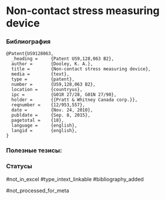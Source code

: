 # Non-contact stress measuring device

### Библиография
```
@Patent{US9128063,
  _heading =     {Patent US9,128,063 B2},
  author =       {Dooley, K. A.},
  title =        {Non-contact stress measuring device},
  media =        {text},
  type =         {patent},
  number =       {US9,128,063 B2},
  location =     {countryus},
  ipc =          {G01R 27/28, G01N 27/90},
  holder =       {{Pratt & Whitney Canada corp.}},
  reqnumber =    {12/953,557},
  date =         {Nov. 24, 2010},
  publdate =     {Sep. 8, 2015},
  pagetotal =    {18},
  language =     {english},
  langid =       {english},
}
```

### Полезные тезисы:

### Статусы
#not_in_excel 
#type_intext_linkable
#bibliography_added

#not_processed_for_meta
